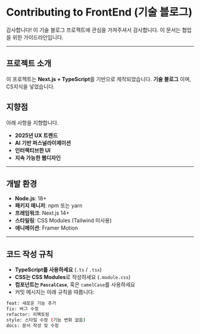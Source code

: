 # Contributing to FrontEnd (기술 블로그)

감사합니다! 이 기술 블로그 프로젝트에 관심을 가져주셔서 감사합니다.
이 문서는 협업을 위한 가이드라인입니다.

---

## 프로젝트 소개

이 프로젝트는 **Next.js + TypeScript**를 기반으로 제작되었습니다.
**기술 블로그** 이며, CS지식을 넣었습니다.

## 지향점

아래 사항을 지향합니다.

- **2025년 UX 트렌드**
- **AI 기반 퍼스널라이제이션**
- **인터랙티브한 UI**
- **지속 가능한 웹디자인**

---

## 개발 환경

- **Node.js**: 18+
- **패키지 매니저**: npm 또는 yarn
- **프레임워크**: Next.js 14+
- **스타일링**: CSS Modules (Tailwind 미사용)
- **애니메이션**: Framer Motion

---

## 코드 작성 규칙

- **TypeScript를 사용하세요** (`.ts` / `.tsx`)
- **CSS는 CSS Modules**로 작성하세요 (`.module.css`)
- **컴포넌트는 `PascalCase`**, 훅은 `camelCase`를 사용하세요
- 커밋 메시지는 아래 규칙을 따릅니다:

```bash
feat: 새로운 기능 추가
fix: 버그 수정
refactor: 리팩토링
style: 스타일 수정 (기능 변화 없음)
docs: 문서 작성 및 수정
```
